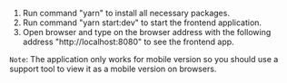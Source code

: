1. Run command "yarn" to install all necessary packages.
2. Run command "yarn start:dev" to start the frontend application.
3. Open browser and type on the browser address with the following address "http://localhost:8080" to see the frontend app.

`Note`: The application only works for mobile version so you should use a support tool to view it as a mobile version on browsers.